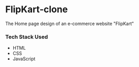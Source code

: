 # FlipKart-clone
The Home page design of an e-commerce website "FlipKart"

### Tech Stack Used
- HTML
- CSS
- JavaScript
